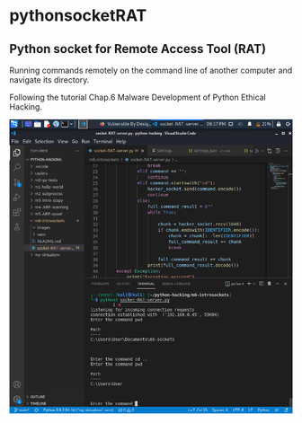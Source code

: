 # pythonsocketRAT

## Python socket for Remote Access Tool (RAT)

Running commands remotely on the command line of another computer and navigate its directory.

Following the tutorial Chap.6 Malware Development of Python Ethical Hacking.

![](images/ChangeDirectoryVictim.png)
